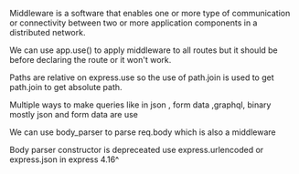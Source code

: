 Middleware is a software that enables one or more type of communication or connectivity between two or more application components in a distributed network.

We can use app.use() to apply middleware to all routes but it should be before declaring the route or it won't work.

Paths are relative on express.use so the use of path.join is used to get path.join to get absolute path.

Multiple ways to make queries like in json , form data ,graphql, binary mostly json and form data are use

We can use body_parser to parse req.body which is also a middleware

Body parser constructor is depreceated use express.urlencoded or express.json in express 4.16^